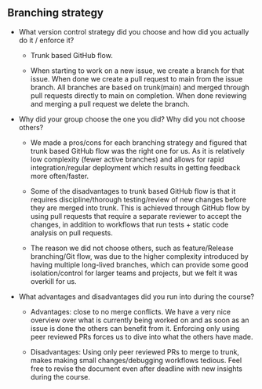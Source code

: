 
## Branching strategy 
- What version control strategy did you choose and how did you actually do it / enforce it? 

  - Trunk based GitHub flow. 

  - When starting to work on a new issue, we create a branch for that issue. When done we create a pull request to main from the issue branch. All branches are based on trunk(main) and merged through pull requests directly to main on completion. When done reviewing and merging a pull request we delete the branch. 

- Why did your group choose the one you did? Why did you not choose others? 

  - We made a pros/cons for each branching strategy and figured that trunk based GitHub flow was the right one for us. As it is relatively low complexity (fewer active branches) and allows for rapid integration/regular deployment which results in getting feedback more often/faster. 

  - Some of the disadvantages to trunk based GitHub flow is that it requires discipline/thorough testing/review of new changes before they are merged into trunk. This is achieved through GitHub flow by using pull requests that require a separate reviewer to accept the changes, in addition to workflows that run tests + static code analysis on pull requests. 

  - The reason we did not choose others, such as feature/Release branching/Git flow, was due to the higher complexity introduced by having multiple long-lived branches, which can provide some good isolation/control for larger teams and projects, but we felt it was overkill for us.  

- What advantages and disadvantages did you run into during the course? 

  - Advantages: close to no merge conflicts. We have a very nice overview over what is currently being worked on and as soon as an issue is done the others can benefit from it. Enforcing only using peer reviewed PRs forces us to dive into what the others have made. 

  - Disadvantages: Using only peer reviewed PRs to merge to trunk, makes making small changes/debugging workflows tedious. 
  Feel free to revise the document even after deadline with new insights during the course. 

 
